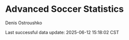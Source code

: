 # Advanced Soccer Statistics
Denis Ostroushko

<!-- gfm -->

Last successful data update: 2025-06-12 15:18:02 CST
